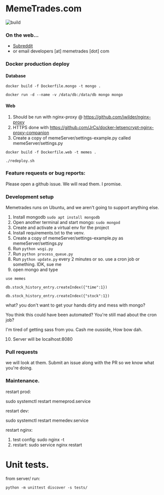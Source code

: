 MemeTrades.com
==============
![build](https://travis-ci.org/suBDavis/memetrades-server.svg?branch=master)

### On the web...
* [Subreddit](https://reddit.com/r/memetrades)
* or email developers [at] memetrades [dot] com

### Docker production deploy

#### Database
`docker build -f Dockerfile.mongo -t mongo .`

`docker run -d --name -v /data/db:/data/db mongo mongo`

#### Web

1. Should be run with nginx-proxy @ https://github.com/jwilder/nginx-proxy
2. HTTPS done with https://github.com/JrCs/docker-letsencrypt-nginx-proxy-companion
3. Create a copy of memeServer/settings-example.py called memeServer/settings.py

`docker build -f Dockerfile.web -t memes .`

`./redeploy.sh`

### Feature requests or bug reports:

Please open a github issue.  We will read them.  I promise.

### Development setup

Memetrades runs on Ubuntu, and we aren't going to support anything else.

1. Install mongodb `sudo apt install mongodb`
2. Open another terminal and start mongo: `sudo mongod`
3. Create and activate a virtual env for the project
4. Install requirements.txt to the venv.
5. Create a copy of memeServer/settings-example.py as memeServer/settings.py
6. Run `python wsgi.py`
7. Run `python process_queue.py`
8. Run `python update.py` every 2 minutes or so. use a cron job or something. IDK, sue me
9. open mongo and type 

```
use memes

db.stock_history_entry.createIndex({"time":1})

db.stock_history_entry.createIndex({"stock":1})

```
what? you don't want to get your hands dirty and mess with mongo? 

You think this could have been automated? You're still mad about the cron job?

I'm tired of getting sass from you. Cash me ousside, How bow dah.

10. Server will be localhost:8080

### Pull requests

we will look at them.  Submit an issue along with the PR so we know what you're doing.


### Maintenance.

restart prod:

sudo systemctl restart memeprod.service

restart dev:

sudo systemctl restart memedev.service

restart nginx:

1. test config: sudo nginx -t
2. restart: sudo service nginx restart

# Unit tests.

from server/ run:

`python -m unittest discover -s tests/`
